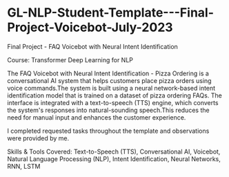 # GL-NLP-Student-Template---Final-Project-Voicebot-July-2023
Final Project - FAQ Voicebot with Neural Intent Identification

Course: Transformer Deep Learning for NLP

The FAQ Voicebot with Neural Intent Identification - Pizza Ordering is a conversational AI system that helps customers place pizza orders using voice commands.The system is built using a neural network-based intent identification model that is trained on a dataset of pizza ordering FAQs. The interface is integrated with a text-to-speech (TTS) engine, which converts the system's responses into natural-sounding speech.This reduces the need for manual input and enhances the customer experience.

I completed requested tasks throughout the template and observations were provided by me.

Skills & Tools Covered:
Text-to-Speech (TTS), 
Conversational AI, 
Voicebot, 
Natural Language Processing (NLP), 
Intent Identification, 
Neural Networks, 
RNN, 
LSTM
